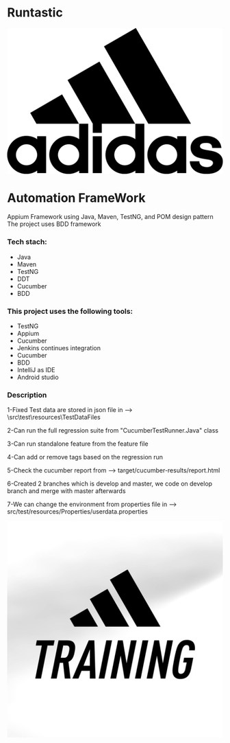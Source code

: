 # Runtastic
<img src="images\AdiLogo.png" style="display:block; margin-left:auto; margin-right:auto;"/>

# Automation FrameWork
Appium Framework using Java, Maven, TestNG, and POM design pattern
The project uses BDD framework

### Tech stach:
- Java
- Maven
- TestNG 
- DDT
- Cucumber 
- BDD

### This project uses the following tools:
- TestNG
- Appium
- Cucumber
- Jenkins continues integration
- Cucumber
- BDD
- IntelliJ as IDE
- Android studio

### Description
1-Fixed Test data are stored in json file in --> \src\test\resources\TestDataFiles

2-Can run the full regression suite from "CucumberTestRunner.Java" class 

3-Can run standalone feature from the feature file 

4-Can add or remove tags based on the regression run

5-Check the cucumber report from --> target/cucumber-results/report.html

6-Created 2 branches which is develop and master, we code on develop branch and merge with master afterwards

7-We can change the environment from properties file in --> src/test/resources/Properties/userdata.properties

<img src="images\runtasticTraning.png" style="display:block; margin-left:auto; margin-right:auto;"/>